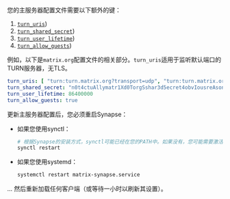 ﻿您的主服务器配置文件需要以下额外的键：

1. [`turn_uris`](Synapse%20Docs%20-%20EN/usage/configuration/config_documentation.md#turn_uris))
2. [`turn_shared_secret`](Synapse%20Docs%20-%20EN/usage/configuration/config_documentation.md#turn_shared_secret))
3. [`turn_user_lifetime`](Synapse%20Docs%20-%20EN/usage/configuration/config_documentation.md#turn_user_lifetime))
4. [`turn_allow_guests`](Synapse%20Docs%20-%20EN/usage/configuration/config_documentation.md#turn_allow_guests))

例如，以下是`matrix.org`配置文件的相关部分。`turn_uris`适用于监听默认端口的TURN服务器，无TLS。

```yaml
turn_uris: [ "turn:turn.matrix.org?transport=udp", "turn:turn.matrix.org?transport=tcp" ]
turn_shared_secret: "n0t4ctuAllymatr1Xd0TorgSshar3d5ecret4obvIousreAsons"
turn_user_lifetime: 86400000
turn_allow_guests: true
```

更新主服务器配置后，您必须重启Synapse：

* 如果您使用synctl：
  ```sh
  # 根据Synapse的安装方式，synctl可能已经在您的PATH中。如果没有，您可能需要激活虚拟环境。
  synctl restart
  ```
* 如果您使用systemd：
  ```sh
  systemctl restart matrix-synapse.service
  ```
... 然后重新加载任何客户端（或等待一小时以刷新其设置）。